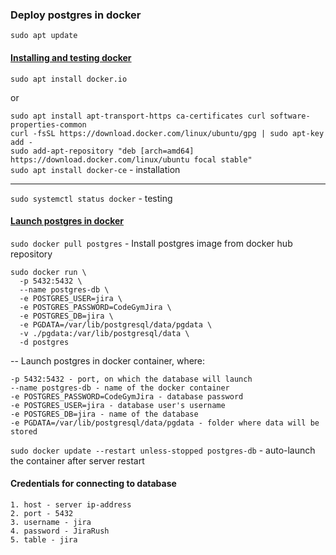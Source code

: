 ### Deploy postgres in docker

`sudo apt update`

#### [Installing and testing docker](https://www.digitalocean.com/community/tutorials/how-to-install-and-use-docker-on-ubuntu-20-04)

`sudo apt install docker.io`

or

`sudo apt install apt-transport-https ca-certificates curl software-properties-common`  
`curl -fsSL https://download.docker.com/linux/ubuntu/gpg | sudo apt-key add -`  
`sudo add-apt-repository "deb [arch=amd64] https://download.docker.com/linux/ubuntu focal stable"`  
`sudo apt install docker-ce` - installation

----

`sudo systemctl status docker` - testing

#### [Launch postgres in docker](https://hub.docker.com/_/postgres)

`sudo docker pull postgres` - Install postgres image from docker hub repository

  ```
  sudo docker run \
	-p 5432:5432 \
	--name postgres-db \
	-e POSTGRES_USER=jira \
	-e POSTGRES_PASSWORD=CodeGymJira \
	-e POSTGRES_DB=jira \
	-e PGDATA=/var/lib/postgresql/data/pgdata \
	-v ./pgdata:/var/lib/postgresql/data \
	-d postgres
  ```

-- Launch postgres in docker container, where:

  ```
  -p 5432:5432 - port, on which the database will launch
  --name postgres-db - name of the docker container
  -e POSTGRES_PASSWORD=CodeGymJira - database password
  -e POSTGRES_USER=jira - database user's username
  -e POSTGRES_DB=jira - name of the database
  -e PGDATA=/var/lib/postgresql/data/pgdata - folder where data will be stored
  ```

`sudo docker update --restart unless-stopped postgres-db` - auto-launch the container after server restart

#### Credentials for connecting to database

  ```
  1. host - server ip-address
  2. port - 5432
  3. username - jira
  4. password - JiraRush
  5. table - jira
  ```


